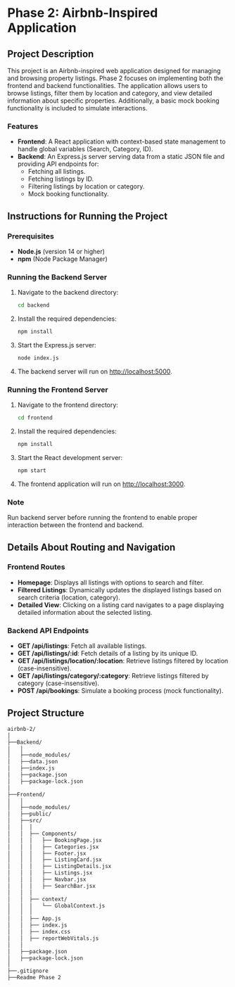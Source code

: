 # Phase 2: Airbnb-Inspired Application

## Project Description
This project is an Airbnb-inspired web application designed for managing and browsing property listings. Phase 2 focuses on implementing both the frontend and backend functionalities. The application allows users to browse listings, filter them by location and category, and view detailed information about specific properties. Additionally, a basic mock booking functionality is included to simulate interactions.

### Features
- **Frontend**: A React application with context-based state management to handle global variables (Search, Category, ID).
- **Backend**: An Express.js server serving data from a static JSON file and providing API endpoints for:
  - Fetching all listings.
  - Fetching listings by ID.
  - Filtering listings by location or category.
  - Mock booking functionality.

## Instructions for Running the Project

### Prerequisites
- **Node.js** (version 14 or higher)
- **npm** (Node Package Manager)

### Running the Backend Server
1. Navigate to the backend directory:
   ```bash
   cd backend
   ```
2. Install the required dependencies:
   ```bash
   npm install
   ```
3. Start the Express.js server:
   ```bash
   node index.js
   ```
4. The backend server will run on [http://localhost:5000](http://localhost:5000).

### Running the Frontend Server
1. Navigate to the frontend directory:
   ```bash
   cd frontend
   ```
2. Install the required dependencies:
   ```bash
   npm install
   ```
3. Start the React development server:
   ```bash
   npm start
   ```
4. The frontend application will run on [http://localhost:3000](http://localhost:3000).

### Note
Run backend server before running the frontend to enable proper interaction between the frontend and backend.

## Details About Routing and Navigation

### Frontend Routes
- **Homepage**: Displays all listings with options to search and filter.
- **Filtered Listings**: Dynamically updates the displayed listings based on search criteria (location, category).
- **Detailed View**: Clicking on a listing card navigates to a page displaying detailed information about the selected listing.

### Backend API Endpoints
- **GET /api/listings**: Fetch all available listings.
- **GET /api/listings/:id**: Fetch details of a listing by its unique ID.
- **GET /api/listings/location/:location**: Retrieve listings filtered by location (case-insensitive).
- **GET /api/listings/category/:category**: Retrieve listings filtered by category (case-insensitive).
- **POST /api/bookings**: Simulate a booking process (mock functionality).

## Project Structure
```bash
airbnb-2/
│
├──Backend/
│   │
│   ├──node_modules/
│   ├──data.json
│   ├──index.js
│   ├──package.json
│   ├──package-lock.json
│
├──Frontend/
│   │
│   ├──node_modules/
│   ├──public/
│   ├──src/
│   │  │
│   │  ├── Components/
│   │  │   ├── BookingPage.jsx
│   │  │   ├── Categories.jsx
│   │  │   ├── Footer.jsx
│   │  │   ├── ListingCard.jsx
│   │  │   ├── ListingDetails.jsx
│   │  │   ├── Listings.jsx
│   │  │   ├── Navbar.jsx
│   │  │   ├── SearchBar.jsx
│   │  │
│   │  ├── context/
│   │  │   └── GlobalContext.js
│   │  │
│   │  ├── App.js
│   │  ├── index.js
│   │  ├── index.css
│   │  ├── reportWebVitals.js
│   │
│   ├──package.json
│   ├──package-lock.json
│
├──.gitignore
├──Readme Phase 2
```

